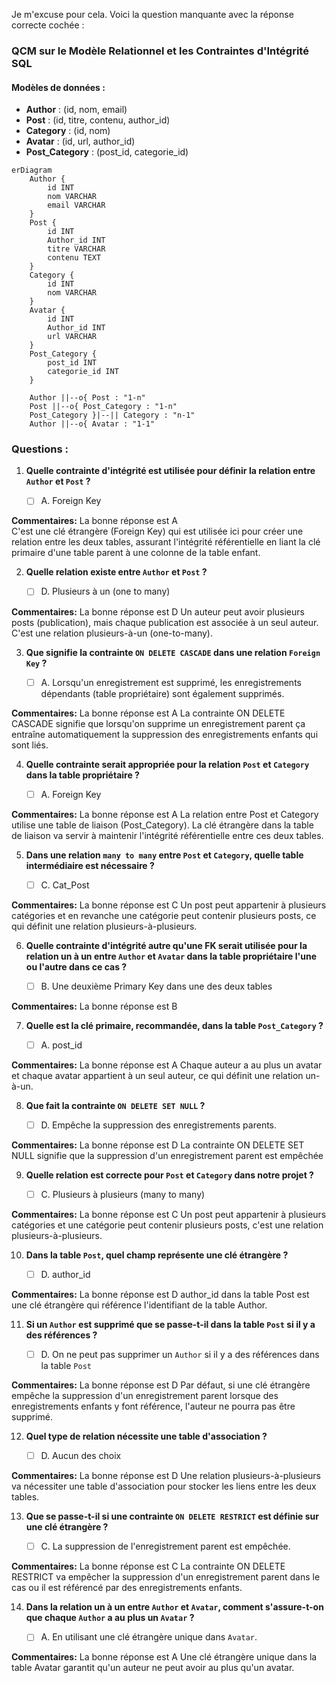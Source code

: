 Je m'excuse pour cela. Voici la question manquante avec la réponse correcte cochée :

### QCM sur le Modèle Relationnel et les Contraintes d'Intégrité SQL

#### Modèles de données :
- **Author** : (id, nom, email)
- **Post** : (id, titre, contenu, author_id)
- **Category** : (id, nom)
- **Avatar** : (id, url, author_id)
- **Post_Category** : (post_id, categorie_id)

```mermaid
erDiagram
    Author {
        id INT
        nom VARCHAR
        email VARCHAR
    }
    Post {
        id INT
        Author_id INT
        titre VARCHAR
        contenu TEXT
    }
    Category {
        id INT
        nom VARCHAR
    }
    Avatar {
        id INT
        Author_id INT
        url VARCHAR
    }
    Post_Category {
        post_id INT
        categorie_id INT
    }

    Author ||--o{ Post : "1-n"
    Post ||--o{ Post_Category : "1-n"
    Post_Category }|--|| Category : "n-1"
    Author ||--o{ Avatar : "1-1"

```

### Questions :

1. **Quelle contrainte d'intégrité est utilisée pour définir la relation entre `Author` et `Post` ?**

   - [ ] A. Foreign Key

**Commentaires:** La bonne réponse est A  
C'est une clé étrangère (Foreign Key) qui est  utilisée ici pour créer une relation entre les deux tables, assurant l'intégrité référentielle en liant la clé primaire d'une table parent à une colonne de la table enfant.



2. **Quelle relation existe entre `Author` et `Post` ?**

   - [ ] D. Plusieurs à un (one to many)

**Commentaires:** La bonne réponse est D
Un auteur peut avoir plusieurs posts (publication), mais chaque publication est associée à un seul auteur. C'est une relation plusieurs-à-un (one-to-many).




3. **Que signifie la contrainte `ON DELETE CASCADE` dans une relation `Foreign Key` ?**

   - [ ] A. Lorsqu'un enregistrement est supprimé, les enregistrements dépendants (table propriétaire) sont également supprimés.
   
**Commentaires:** La bonne réponse est A
La contrainte ON DELETE CASCADE signifie que lorsqu'on supprime un enregistrement parent ça entraîne automatiquement la suppression des enregistrements enfants qui sont liés.



4. **Quelle contrainte serait appropriée pour la relation `Post` et `Category` dans la table propriétaire ?**

   - [ ] A. Foreign Key

**Commentaires:** La bonne réponse est A
La relation entre Post et Category utilise une table de liaison (Post_Category). La clé étrangère dans la table de liaison va servir à maintenir l'intégrité référentielle entre ces deux tables.



5. **Dans une relation `many to many` entre `Post` et `Category`, quelle table intermédiaire est nécessaire ?**
  
   - [ ] C. Cat_Post
 
**Commentaires:** La bonne réponse est C
Un post peut appartenir à plusieurs catégories et en revanche une catégorie peut contenir plusieurs posts, ce qui définit une relation plusieurs-à-plusieurs.



6. **Quelle contrainte d'intégrité autre qu'une FK serait utilisée pour la relation un à un entre `Author` et `Avatar` dans la table propriétaire l'une ou l'autre dans ce cas ?**

   - [ ] B. Une deuxième Primary Key dans une des deux tables

**Commentaires:** La bonne réponse est B



7. **Quelle est la clé primaire, recommandée, dans la table `Post_Category` ?**

   - [ ] A. post_id

**Commentaires:** La bonne réponse est A
Chaque auteur a au plus un avatar et chaque avatar appartient à un seul auteur, ce qui définit une relation un-à-un.




8. **Que fait la contrainte `ON DELETE SET NULL` ?**

   - [ ] D. Empêche la suppression des enregistrements parents.

**Commentaires:** La bonne réponse est D
La contrainte ON DELETE SET NULL signifie que la suppression d'un enregistrement parent est empêchée 



9. **Quelle relation est correcte pour `Post` et `Category` dans notre projet ?**
  
   - [ ] C. Plusieurs à plusieurs (many to many)
 
**Commentaires:** La bonne réponse est C
Un post peut appartenir à plusieurs catégories et une catégorie peut contenir plusieurs posts, c'est une relation plusieurs-à-plusieurs.



10. **Dans la table `Post`, quel champ représente une clé étrangère ?**
  
    - [ ] D. author_id

**Commentaires:** La bonne réponse est D
author_id dans la table Post est une clé étrangère qui référence l'identifiant de la table Author.



11. **Si un `Author` est supprimé que se passe-t-il dans la table `Post` si il y a des références ?**
 

    - [ ] D. On ne peut pas supprimer un `Author` si il y a des références dans la table `Post`

**Commentaires:** La bonne réponse est D
Par défaut, si une clé étrangère empêche la suppression d'un enregistrement parent lorsque des enregistrements enfants y font référence, l'auteur ne pourra pas être supprimé.



12. **Quel type de relation nécessite une table d'association ?**
  
    - [ ] D. Aucun des choix

**Commentaires:** La bonne réponse est D
Une relation plusieurs-à-plusieurs va nécessiter une table d'association pour stocker les liens entre les deux tables.



13. **Que se passe-t-il si une contrainte `ON DELETE RESTRICT` est définie sur une clé étrangère ?**
   
    - [ ] C. La suppression de l'enregistrement parent est empêchée.

**Commentaires:** La bonne réponse est C
La contrainte ON DELETE RESTRICT  va empêcher la suppression d'un enregistrement parent dans le cas ou il est référencé par des enregistrements enfants.



14. **Dans la relation un à un entre `Author` et `Avatar`, comment s'assure-t-on que chaque `Author` a au plus un `Avatar` ?**

    - [ ] A. En utilisant une clé étrangère unique dans `Avatar`.
  

**Commentaires:** La bonne réponse est A 
Une clé étrangère unique dans la table Avatar garantit qu'un auteur ne peut avoir au plus qu'un avatar.